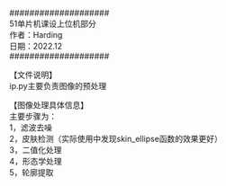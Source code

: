 ####################  
51单片机课设上位机部分  
作者：Harding  
日期：2022.12  
####################  
  
  
【文件说明】  
ip.py主要负责图像的预处理  
  
  
【图像处理具体信息】  
主要步骤为：  
1，滤波去噪  
2，皮肤检测（实际使用中发现skin_ellipse函数的效果更好）  
3，二值化处理  
4，形态学处理  
5，轮廓提取  
  